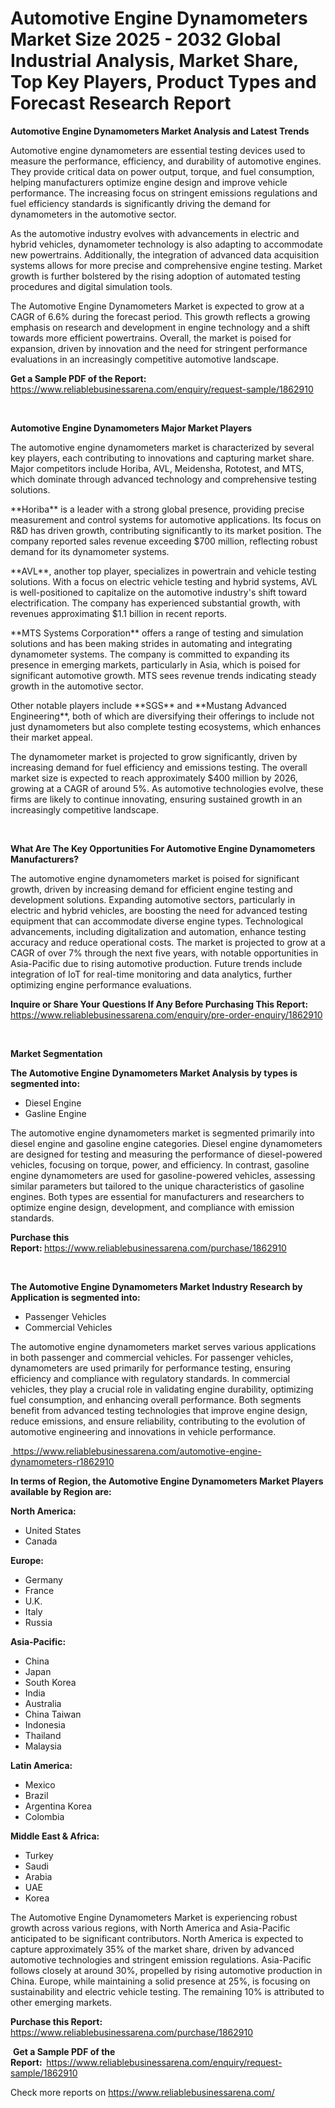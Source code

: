 <p><h1>Automotive Engine Dynamometers Market Size 2025 - 2032 Global Industrial Analysis, Market Share, Top Key Players, Product Types and Forecast Research Report</h1></p><p><strong>Automotive Engine Dynamometers Market Analysis and Latest Trends</strong></p>
<p><p>Automotive engine dynamometers are essential testing devices used to measure the performance, efficiency, and durability of automotive engines. They provide critical data on power output, torque, and fuel consumption, helping manufacturers optimize engine design and improve vehicle performance. The increasing focus on stringent emissions regulations and fuel efficiency standards is significantly driving the demand for dynamometers in the automotive sector.</p><p>As the automotive industry evolves with advancements in electric and hybrid vehicles, dynamometer technology is also adapting to accommodate new powertrains. Additionally, the integration of advanced data acquisition systems allows for more precise and comprehensive engine testing. Market growth is further bolstered by the rising adoption of automated testing procedures and digital simulation tools.</p><p>The Automotive Engine Dynamometers Market is expected to grow at a CAGR of 6.6% during the forecast period. This growth reflects a growing emphasis on research and development in engine technology and a shift towards more efficient powertrains. Overall, the market is poised for expansion, driven by innovation and the need for stringent performance evaluations in an increasingly competitive automotive landscape.</p></p>
<p><strong>Get a Sample PDF of the Report:&nbsp;</strong> <a href="https://www.reliablebusinessarena.com/enquiry/request-sample/1862910?utm_campaign=3062&utm_medium=2&utm_source=Github&utm_content=ia&utm_term=31032025&utm_id=automotive-engine-dynamometers">https://www.reliablebusinessarena.com/enquiry/request-sample/1862910</a></p>
<p>&nbsp;</p>
<p><strong>Automotive Engine Dynamometers Major Market Players</strong></p>
<p><p>The automotive engine dynamometers market is characterized by several key players, each contributing to innovations and capturing market share. Major competitors include Horiba, AVL, Meidensha, Rototest, and MTS, which dominate through advanced technology and comprehensive testing solutions.</p><p>**Horiba** is a leader with a strong global presence, providing precise measurement and control systems for automotive applications. Its focus on R&D has driven growth, contributing significantly to its market position. The company reported sales revenue exceeding $700 million, reflecting robust demand for its dynamometer systems.</p><p>**AVL**, another top player, specializes in powertrain and vehicle testing solutions. With a focus on electric vehicle testing and hybrid systems, AVL is well-positioned to capitalize on the automotive industry's shift toward electrification. The company has experienced substantial growth, with revenues approximating $1.1 billion in recent reports.</p><p>**MTS Systems Corporation** offers a range of testing and simulation solutions and has been making strides in automating and integrating dynamometer systems. The company is committed to expanding its presence in emerging markets, particularly in Asia, which is poised for significant automotive growth. MTS sees revenue trends indicating steady growth in the automotive sector.</p><p>Other notable players include **SGS** and **Mustang Advanced Engineering**, both of which are diversifying their offerings to include not just dynamometers but also complete testing ecosystems, which enhances their market appeal.</p><p>The dynamometer market is projected to grow significantly, driven by increasing demand for fuel efficiency and emissions testing. The overall market size is expected to reach approximately $400 million by 2026, growing at a CAGR of around 5%. As automotive technologies evolve, these firms are likely to continue innovating, ensuring sustained growth in an increasingly competitive landscape.</p></p>
<p>&nbsp;</p>
<p><strong>What Are The Key Opportunities For Automotive Engine Dynamometers Manufacturers?</strong></p>
<p><p>The automotive engine dynamometers market is poised for significant growth, driven by increasing demand for efficient engine testing and development solutions. Expanding automotive sectors, particularly in electric and hybrid vehicles, are boosting the need for advanced testing equipment that can accommodate diverse engine types. Technological advancements, including digitalization and automation, enhance testing accuracy and reduce operational costs. The market is projected to grow at a CAGR of over 7% through the next five years, with notable opportunities in Asia-Pacific due to rising automotive production. Future trends include integration of IoT for real-time monitoring and data analytics, further optimizing engine performance evaluations.</p></p>
<p><strong>Inquire or Share Your Questions If Any Before Purchasing This Report:</strong> <a href="https://www.reliablebusinessarena.com/enquiry/pre-order-enquiry/1862910?utm_campaign=3062&utm_medium=2&utm_source=Github&utm_content=ia&utm_term=31032025&utm_id=automotive-engine-dynamometers">https://www.reliablebusinessarena.com/enquiry/pre-order-enquiry/1862910</a></p>
<p>&nbsp;</p>
<p><strong>Market Segmentation</strong></p>
<p><strong>The Automotive Engine Dynamometers Market Analysis by types is segmented into:</strong></p>
<p><ul><li>Diesel Engine</li><li>Gasline Engine</li></ul></p>
<p><p>The automotive engine dynamometers market is segmented primarily into diesel engine and gasoline engine categories. Diesel engine dynamometers are designed for testing and measuring the performance of diesel-powered vehicles, focusing on torque, power, and efficiency. In contrast, gasoline engine dynamometers are used for gasoline-powered vehicles, assessing similar parameters but tailored to the unique characteristics of gasoline engines. Both types are essential for manufacturers and researchers to optimize engine design, development, and compliance with emission standards.</p></p>
<p><strong>Purchase this Report:&nbsp;</strong><a href="https://www.reliablebusinessarena.com/purchase/1862910?utm_campaign=3062&utm_medium=2&utm_source=Github&utm_content=ia&utm_term=31032025&utm_id=automotive-engine-dynamometers">https://www.reliablebusinessarena.com/purchase/1862910</a></p>
<p>&nbsp;</p>
<p><strong>The Automotive Engine Dynamometers Market Industry Research by Application is segmented into:</strong></p>
<p><ul><li>Passenger Vehicles</li><li>Commercial Vehicles</li></ul></p>
<p><p>The automotive engine dynamometers market serves various applications in both passenger and commercial vehicles. For passenger vehicles, dynamometers are used primarily for performance testing, ensuring efficiency and compliance with regulatory standards. In commercial vehicles, they play a crucial role in validating engine durability, optimizing fuel consumption, and enhancing overall performance. Both segments benefit from advanced testing technologies that improve engine design, reduce emissions, and ensure reliability, contributing to the evolution of automotive engineering and innovations in vehicle performance.</p></p>
<p><a href="https://www.reliablebusinessarena.com/automotive-engine-dynamometers-r1862910?utm_campaign=3062&utm_medium=2&utm_source=Github&utm_content=ia&utm_term=31032025&utm_id=automotive-engine-dynamometers">&nbsp;https://www.reliablebusinessarena.com/automotive-engine-dynamometers-r1862910</a></p>
<p><strong>In terms of Region, the Automotive Engine Dynamometers Market Players available by Region are:</strong></p>
<p>
    <p> <strong> North America: </strong>
        <ul>
            <li>United States</li>
            <li>Canada</li>
        </ul>
        </p> 
    <p> <strong> Europe: </strong>
        <ul>
            <li>Germany</li>
            <li>France</li>
            <li>U.K.</li>
            <li>Italy</li>
            <li>Russia</li>
        </ul>
        </p> 
    <p> <strong> Asia-Pacific: </strong>
        <ul>
            <li>China</li>
            <li>Japan</li>
            <li>South Korea</li>
            <li>India</li>
            <li>Australia</li>
            <li>China Taiwan</li>
            <li>Indonesia</li>
            <li>Thailand</li>
            <li>Malaysia</li>
        </ul>
        </p> 
    <p> <strong> Latin America: </strong>
        <ul>
            <li>Mexico</li>
            <li>Brazil</li>
            <li>Argentina Korea</li>
            <li>Colombia</li>
        </ul>
        </p> 
    <p> <strong> Middle East & Africa: </strong>
        <ul>
            <li>Turkey</li>
            <li>Saudi</li>
            <li>Arabia</li>
            <li>UAE</li>
            <li>Korea</li>
        </ul>
    </p>
    </p>
<p><p>The Automotive Engine Dynamometers Market is experiencing robust growth across various regions, with North America and Asia-Pacific anticipated to be significant contributors. North America is expected to capture approximately 35% of the market share, driven by advanced automotive technologies and stringent emission regulations. Asia-Pacific follows closely at around 30%, propelled by rising automotive production in China. Europe, while maintaining a solid presence at 25%, is focusing on sustainability and electric vehicle testing. The remaining 10% is attributed to other emerging markets.</p></p>
<p><strong>Purchase this Report: </strong><a href="https://www.reliablebusinessarena.com/purchase/1862910?utm_campaign=3062&utm_medium=2&utm_source=Github&utm_content=ia&utm_term=31032025&utm_id=automotive-engine-dynamometers">https://www.reliablebusinessarena.com/purchase/1862910</a></p>
<p>&nbsp;<strong>Get a Sample PDF of the Report:&nbsp;&nbsp;</strong><a href="https://www.reliablebusinessarena.com/enquiry/request-sample/1862910?utm_campaign=3062&utm_medium=2&utm_source=Github&utm_content=ia&utm_term=31032025&utm_id=automotive-engine-dynamometers">https://www.reliablebusinessarena.com/enquiry/request-sample/1862910</a></p>
<p><strong></strong></p>
<p>Check more reports on <a href="https://www.reliablebusinessarena.com/?utm_campaign=3062&utm_medium=2&utm_source=Github&utm_content=ia&utm_term=31032025&utm_id=automotive-engine-dynamometers">https://www.reliablebusinessarena.com/</a></p>